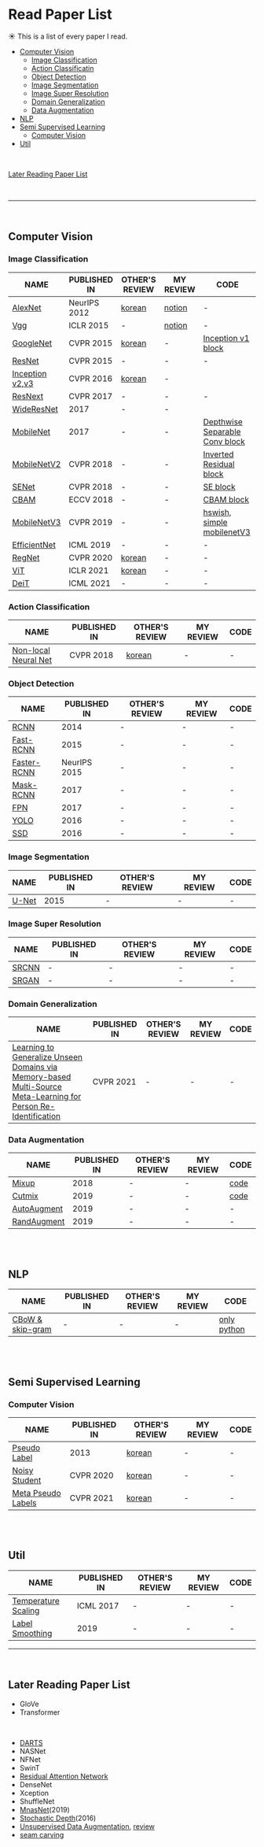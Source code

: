 # Read Paper List
:sunny:&nbsp;This is a list of every paper I read.

- [Computer Vision](#computer-vision)
  - [Image Classification](#image-classification)
  - [Action Classificatin](#action-classification)
  - [Object Detection](#object-detection)
  - [Image Segmentation](#image-segmentation)
  - [Image Super Resolution](#image-super-resolution)
  - [Domain Generalization](#domain-generalization)
  - [Data Augmentation](#data-augmentation)
- [NLP](#nlp)
- [Semi Supervised Learning](#semi-supervised-learning)
  - [Computer Vision](#computer-vision)
- [Util](#util)
  
<br>
    
[Later Reading Paper List](#later-reading-paper-list)

<br>

-------------------------------------------------------

<br>

## Computer Vision

### Image Classification
NAME | PUBLISHED IN | OTHER'S REVIEW | MY REVIEW | CODE
-- | -- | -- | -- | --
[AlexNet](https://arxiv.org/abs/1512.03385) | NeurIPS 2012 | [korean](https://mountain96.tistory.com/33) | [notion](https://voltaic-chipmunk-57d.notion.site/AlexNet-Deep-Residual-Learning-for-Image-Recognition-0326ff266aa04d59b0202f1f4bfe4cae) | -
[Vgg](https://arxiv.org/pdf/1409.1556.pdf) | ICLR 2015 | - | [notion](https://voltaic-chipmunk-57d.notion.site/Vgg-Very-Deep-Convolutional-Networks-for-Large-scale-Image-Recognition-b1e089011bc7480f916ced0cb186cf9f) | -
[GoogleNet](https://arxiv.org/pdf/1409.4842v1.pdf) | CVPR 2015 | [korean](https://phil-baek.tistory.com/entry/3-GoogLeNet-Going-deeper-with-convolutions-%EB%85%BC%EB%AC%B8-%EB%A6%AC%EB%B7%B0) | - | [Inception v1 block](https://github.com/jaejungscene/AI_read-paper-list/blob/main/code/inceptionV1.py)
[ResNet](https://arxiv.org/pdf/1512.03385.pdf) | CVPR 2015 | - | - | -
[Inception v2,v3](https://paperswithcode.com/paper/rethinking-the-inception-architecture-for) | CVPR 2016 | [korean](https://gaussian37.github.io/dl-concept-inception/#:~:text=%EC%95%9E%EC%97%90%EC%84%9C%20%EC%84%A4%EB%AA%85%ED%95%9C%20%EA%B2%83%EA%B3%BC%20%EA%B0%99%EC%9D%B4%201xn,%ED%9B%84%EA%B0%80%20%EB%8C%80%EC%9D%91%EC%9D%B4%20%EB%90%A9%EB%8B%88%EB%8B%A4) | -
[ResNext](https://arxiv.org/pdf/1611.05431.pdf) | CVPR 2017 | - | - | -
[WideResNet](https://paperswithcode.com/method/wideresnet) | 2017 | - | - 
[MobileNet](https://arxiv.org/pdf/1704.04861.pdf) | 2017 | - | - | [Depthwise Separable Conv block](https://github.com/jaejungscene/AI_read-paper-list/blob/main/code/DepthwiseSeparableConv.py)
[MobileNetV2](https://arxiv.org/pdf/1801.04381.pdf) | CVPR 2018 | - | - | [Inverted Residual block](https://github.com/jaejungscene/AI_read-paper-list/blob/9d6ad804fb9b0f2db548719792bacfef77d1057e/code/simple_mobilenetV3.py#L22)
[SENet](https://arxiv.org/pdf/1709.01507.pdf) | CVPR 2018 | - | - | [SE block](https://github.com/jaejungscene/read-paper-list/blob/main/code/seblock.py)
[CBAM](https://arxiv.org/pdf/1807.06521.pdf) | ECCV 2018 | - | - | [CBAM block](https://github.com/jaejungscene/read-paper-list/blob/main/code/cbam.py)
[MobileNetV3](https://arxiv.org/pdf/1905.02244v5.pdf) | CVPR 2019 | - | - | [hswish, simple mobilenetV3](https://github.com/jaejungscene/AI_read-paper-list/blob/e38afeba877691aaeeb808944435a9797a73eff5/code/simple_mobilenetV3.py#L1)
[EfficientNet](https://arxiv.org/pdf/1905.11946.pdf) | ICML 2019 | - | - | -
[RegNet](https://arxiv.org/abs/2003.13678) | CVPR 2020 | [korean](https://2-chae.github.io/category/2.papers/31) | - | -
[ViT](https://arxiv.org/pdf/2010.11929.pdf) | ICLR 2021 | [korean](https://gaussian37.github.io/dl-concept-vit/) | - | -
[DeiT](https://arxiv.org/abs/2012.12877) | ICML 2021 | - | - | -

### Action Classification
NAME | PUBLISHED IN | OTHER'S REVIEW | MY REVIEW | CODE
-- | -- | -- | -- | --
[Non-local Neural Net](https://paperswithcode.com/paper/non-local-neural-networks) | CVPR 2018 | [korean](https://blog.lunit.io/2018/01/19/non-local-neural-networks/) | - | - | -

### Object Detection
NAME | PUBLISHED IN | OTHER'S REVIEW | MY REVIEW | CODE
-- | -- | -- | -- | --
[RCNN](https://arxiv.org/abs/1311.2524) | 2014 | - | - | -
[Fast-RCNN](http://arxiv.org/abs/1504.08083) | 2015 | - | - | -
[Faster-RCNN](http://arxiv.org/abs/1506.01497) | NeurIPS 2015 | - | - | -
[Mask-RCNN](https://arxiv.org/pdf/1703.06870.pdf) | 2017 | - | - | -
[FPN](https://arxiv.org/abs/1612.03144) | 2017 | - | - | -
[YOLO](http://arxiv.org/abs/1506.02640) | 2016 | - | - | -
[SSD](http://arxiv.org/abs/1512.02325) | 2016 | - | - | -

### Image Segmentation
NAME | PUBLISHED IN | OTHER'S REVIEW | MY REVIEW | CODE
-- | -- | -- | -- | --
[U-Net](https://arxiv.org/pdf/1505.04597.pdf) | 2015 | - | - | -

### Image Super Resolution
NAME | PUBLISHED IN | OTHER'S REVIEW | MY REVIEW | CODE
-- | -- | -- | -- | --
[SRCNN](https://arxiv.org/abs/1501.00092)| - | - | - | -
[SRGAN](https://arxiv.org/abs/1609.04802)| - | - | - | -

### Domain Generalization
NAME | PUBLISHED IN | OTHER'S REVIEW | MY REVIEW | CODE
-- | -- | -- | -- | --
[Learning to Generalize Unseen Domains via Memory-based Multi-Source Meta-Learning for Person Re-Identification](https://arxiv.org/pdf/2012.00417.pdf) | CVPR 2021 | - | - | -

### Data Augmentation
NAME | PUBLISHED IN | OTHER'S REVIEW | MY REVIEW | CODE
-- | -- | -- | -- | --
[Mixup](https://arxiv.org/pdf/1710.09412.pdf) | 2018 | - | - | [code](https://github.com/jaejungscene/AI_read-paper-list/blob/0db9c4b346ae68a34bb2c15d4e0cddd3a9427c7d/code/mixup.py#L1)
[Cutmix](https://arxiv.org/pdf/1905.04899.pdf) | 2019 | - | - | [code](https://github.com/jaejungscene/AI_read-paper-list/blob/0db9c4b346ae68a34bb2c15d4e0cddd3a9427c7d/code/cutmix.py#L1)
[AutoAugment](https://arxiv.org/pdf/1805.09501v3.pdf) | 2019 | - | - | -
[RandAugment](https://arxiv.org/pdf/1909.13719.pdf) | 2019 | - | - | -

<br>
<br>

## NLP
NAME | PUBLISHED IN | OTHER'S REVIEW | MY REVIEW | CODE
-- | -- | -- | -- | --
[CBoW & skip-gram](https://arxiv.org/abs/1301.3781v3) | - | - | - | [only python](https://github.com/jaejungscene/Deep_Learning_from_Scratch/tree/main/Volume_2/ch04)

<br>
<br>

## Semi Supervised Learning

### Computer Vision
NAME | PUBLISHED IN | OTHER'S REVIEW | MY REVIEW | CODE
-- | -- | -- | -- | --
[Pseudo Label](https://www.researchgate.net/publication/280581078_Pseudo-Label_The_Simple_and_Efficient_Semi-Supervised_Learning_Method_for_Deep_Neural_Networks) | 2013 | [korean](https://deep-learning-study.tistory.com/553) | - | -
[Noisy Student](https://arxiv.org/abs/1911.04252) | CVPR 2020 | [korean](https://2-chae.github.io/category/2.papers/24) | - | -
[Meta Pseudo Labels](https://arxiv.org/abs/2003.10580) | CVPR 2021 | [korean](https://kmhana.tistory.com/33) | - | -

<br>
<br>

## Util
NAME | PUBLISHED IN | OTHER'S REVIEW | MY REVIEW | CODE
-- | -- | -- | -- | --
[Temperature Scaling](https://paperswithcode.com/paper/on-calibration-of-modern-neural-networks) | ICML 2017 | - | - | -
[Label Smoothing](https://arxiv.org/abs/1906.02629) | 2019 | - | - | -


-------------------------------------

<br>

## Later Reading Paper List

- GloVe
- Transformer

<br>

- [DARTS](https://arxiv.org/abs/1806.09055)
- NASNet
- NFNet
- SwinT
- [Residual Attention Network](https://arxiv.org/abs/1704.06904)
- DenseNet
- Xception
- ShuffleNet
- [MnasNet](https://arxiv.org/abs/1807.11626v3)(2019)
- [Stochastic Depth](https://arxiv.org/abs/1603.09382v3)(2016)
- [Unsupervised Data Augmentation](https://arxiv.org/abs/1904.12848), [review](https://medium.com/platfarm/unsupervised-data-augmentation-for-consistency-training-5bcd52d3f01b)
- [seam carving](https://perso.crans.org/frenoy/matlab2012/seamcarving.pdf)
